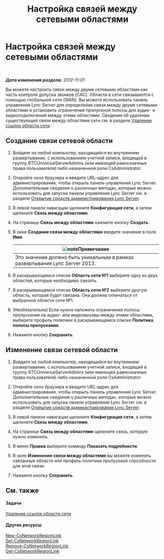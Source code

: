 ﻿---
title: Настройка связей между сетевыми областями
TOCTitle: Настройка связей между сетевыми областями
ms:assetid: 952bc93e-e6aa-4539-85c7-2b15f14eb382
ms:mtpsurl: https://technet.microsoft.com/ru-ru/library/Gg182551(v=OCS.15)
ms:contentKeyID: 49310570
ms.date: 05/19/2016
mtps_version: v=OCS.15
ms.translationtype: HT
---

# Настройка связей между сетевыми областями

 

_**Дата изменения раздела:** 2012-11-01_

Вы можете настроить связи между двумя сетевыми областями как часть контроля допуска звонков (CAC). Области в сети связываются с помощью глобальной сети (WAN). Вы можете использовать панель управления Lync Server для определения связи между двумя сетевыми областями и установить ограничения пропускной полосы для аудио- и видеоподключений между этими областями. Сведения об удалении существующей связи между областями сети см. в разделе [Удаление ссылок области сети](lync-server-2013-deleting-network-region-links.md).

## Создание связи сетевой области

1.  Войдите на любой компьютер, находящийся во внутреннем развертывании, с использованием учетной записи, входящей в группу RTCUniversalServerAdmins (или имеющей равнозначные права пользователя) либо назначенной роли CsAdministrator.

2.  Откройте окно браузера и введите URL-адрес для администрирования, чтобы открыть панель управления Lync Server. Дополнительные сведения о различных методах, которые можно использовать для запуска панели управления Lync Server см. в разделе [Открытие средств администрирования Lync Server](lync-server-2013-open-lync-server-administrative-tools.md).

3.  В левой панели навигации щелкните **Конфигурация сети**, а затем щелкните **Связь между областями**.

4.  На странице **Связь между областями** нажмите кнопку **Создать**.

5.  В окне **Создание связи между областями** введите значение в поле **Имя**.
    
    <table>
    <thead>
    <tr class="header">
    <th><img src="images/Gg398412.note(OCS.15).gif" title="note" alt="note" />Примечание</th>
    </tr>
    </thead>
    <tbody>
    <tr class="odd">
    <td>Это значение должно быть уникальным в рамках развертывания Lync Server 2013.</td>
    </tr>
    </tbody>
    </table>


6.  В раскрывающемся списке **Область сети №1** выберите одну из двух областей, которые необходимо связать.

7.  В раскрывающемся списке **Область сети №2** выберите другую область, которая будет связана. Она должна отличаться от выбранной области сети №1.

8.  (Необязательно) Если нужно наложить ограничения полосы пропускания на аудио- или видеовызовы между этими областями, выберите профиль политики в раскрывающемся списке **Политика полосы пропускания**.

9.  Нажмите кнопку **Сохранить**.

## Изменение связи сетевой области

1.  Войдите на любой компьютер, находящийся во внутреннем развертывании, с использованием учетной записи, входящей в группу RTCUniversalServerAdmins (или имеющей равнозначные права пользователя) либо назначенной роли CsAdministrator.

2.  Откройте окно браузера и введите URL-адрес для администрирования, чтобы открыть панель управления Lync Server. Дополнительные сведения о различных методах, которые можно использовать для запуска панели управления Lync Server см. в разделе [Открытие средств администрирования Lync Server](lync-server-2013-open-lync-server-administrative-tools.md).

3.  В левой панели навигации щелкните **Конфигурация сети**, а затем щелкните **Связь между областями**.

4.  На странице **Связь между областями** щелкните связь, которую нужно изменить.

5.  В меню **Правка** выберите команду **Показать подробности**.

6.  В окне **Изменение связи между областями** вы можете изменить связанные области или профиль политики пропускной способности для этой связи.

7.  Нажмите кнопку **Сохранить**.

## См. также

#### Задачи

[Удаление ссылок области сети](lync-server-2013-deleting-network-region-links.md)  

#### Другие ресурсы

[New-CsNetworkRegionLink](https://docs.microsoft.com/en-us/powershell/module/skype/New-CsNetworkRegionLink)  
[Set-CsNetworkRegionLink](set-csnetworkregionlink.md)  
[Remove-CsNetworkRegionLink](remove-csnetworkregionlink.md)  
[Get-CsNetworkRegionLink](get-csnetworkregionlink.md)

